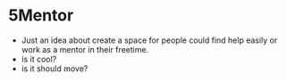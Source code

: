 # 5Mentor
- Just an idea about create a space for people could find help easily or work as a mentor in their freetime.
- is it cool?
- is it should move?

